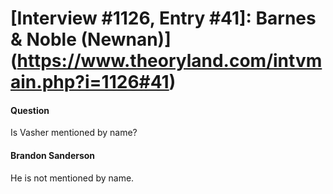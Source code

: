 # [Interview #1126, Entry #41]: Barnes & Noble (Newnan)](https://www.theoryland.com/intvmain.php?i=1126#41)

#### Question

Is Vasher mentioned by name?

#### Brandon Sanderson

He is not mentioned by name.

